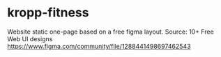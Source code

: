# kropp-fitness
Website static one-page based on a free figma layout.
Source: 10+ Free Web UI designs
https://www.figma.com/community/file/1288441498697462543
